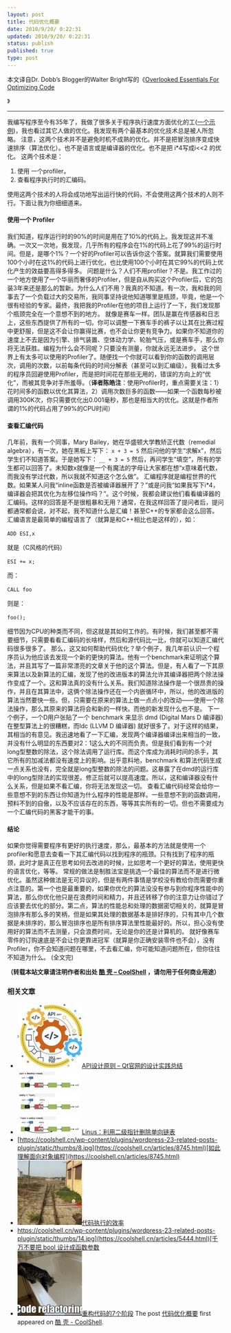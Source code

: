 ```yaml
---
layout: post
title: 代码优化概要
date: 2010/9/20/ 0:22:31
updated: 2010/9/20/ 0:22:31
status: publish
published: true
type: post
---
```


本文译自Dr. Dobb’s Blogger的Walter Bright写的《[Overlooked Essentials For Optimizing Code](http://www.drdobbs.com/blog/archives/2010/09/overlooked_esse.html)


》




---


我编写程序至今有35年了，我做了很多关于程序执行速度方面优化的工([一个示例](http://biolpc22.york.ac.uk/wx/wxhatch/wxMSW_Compiler_choice.html))，我也看过其它人做的优化。我发现有两个最基本的优化技术总是被人所忽略。 注意，这两个技术并不是避免时机不成熟的优化。并不是把冒泡排序变成快速排序（算法优化）。也不是语言或是编译器的优化。也不是把 i\*4写成i<<2 的优化。 这两个技术是：


1. 使用 一个profiler。
2. 查看程序执行时的汇编码。


使用这两个技术的人将会成功地写出运行快的代码，不会使用这两个技术的人则不行。下面让我为你细细道来。


#### 使用一个 Profiler


我们知道，程序运行时的90%的时间是用在了10%的代码上。我发现这并不准确。一次又一次地，我发现，几乎所有的程序会在1%的代码上花了99%的运行时间。但是，是哪个1%？一个好的Profiler可以告诉你这个答案。就算我们需要使用100个小时在这1%的代码上进行优化，也比使用100个小时在其它99%的代码上优化产生的效益要高得多得多。 问题是什么？人们不用profiler？不是。我工作过的一个地方使用了一个华丽而奢侈的Profiler，但是自从购买这个Profiler后，它的包装3年来还是那么的暂新。为什么人们不用？我真的不知道。有一次，我和我的同事去了一个负载过大的交易所，我同事坚持说他知道哪里是瓶颈，毕竟，他是一个很有经验的专家。最终，我把我的Profiler在他的项目上运行了一下，我们发现那个瓶颈完全在一个意想不到的地方。 就像是赛车一样。团队是赢在传感器和日志上，这些东西提供了所有的一切。你可以调整一下赛车手的裤子以让其在比赛过程中更舒服，但是这不会让你赢得比赛，也不会让你更有竞争力。如果你不知道你的速度上不去是因为引擎、排气装置、空体动力学、轮胎气压，或是赛车手，那么你将无法获胜。编程为什么会不同呢？只要没有测量，你就永远无法进步。 这个世界上有太多可以使用的Profiler了。随便找一个你就可以看到你的函数的调用层次，调用的次数，以前每条代码的时间分解表（甚至可以到汇编级）。我看过太多的程序员回避使用Profiler，而是把时间花在那些无用的，错误的方向上的“优化”，而被其竞争对手所羞辱。（**译者陈皓注**：使用Profiler时，重点需要关注：1）花时间多的函数以优化其算法，2）调用次数巨多的函数——如果一个函数每秒被调用300K次，你只需要优化出0.001毫秒，那也是相当大的优化。这就是作者所谓的1%的代码占用了99%的CPU时间）


#### 查看汇编代码


几年前，我有一个同事，Mary Bailey，她在华盛顿大学教矫正代数（remedial algebra），有一次，她在黑板上写下： `x + 3 = 5` 然后问他的学生“求解x”，然后学生们不知道答案。于是她写下： `__ + 3 = 5` 然后，再问学生“填空”，所有的学生都可以回答了。未知数x就像是一个有魔法的字母让大家都在想“x意味着代数，而我没有学过代数，所以我就不知道这个怎么做”。 汇编程序就是编程世界的代数。如果某人问我“inline函数是否被编译器展开了？”或是问我“如果我写下i\*4，编译器会把其优化为左移位操作吗？”。这个时候，我都会建议他们看看编译器的汇编码。这样的回答是不是很粗暴和无用？通常，在我这样回答了提问者后，提问都通常都会说，对不起，我不知道什么是汇编！甚至C++的专家都会这么回答。 汇编语言是最简单的编程语言了（就算是和C++相比也是这样的），如：


`ADD ESI,x`


就是（C风格的代码）


`ESI += x;`


而：


`CALL foo`


则是：


`foo();`


细节因为CPU的种类而不同，但这就是其如何工作的。有时候，我们甚至都不需要细节，只需要看看汇编码的长啥样，然后和源代码比一比，你就可以知道汇编代码很多很多了。 那么，这又如何帮助代码优化？举个例子，我几年前认识一个程序员认为他应该去发现一个新的更快的算法。他有一个benchmark来证明这个算法，并且其写了一篇非常漂亮的文章关于他的这个算法。但是，有人看了一下其原来算法以及新算法的汇编，发现了他的改进版本的算法允许其编译器把两个除法操作变成了一个。这和算法真的没有什么关系。我们知道除法操作是一个很昂贵的操作，并且在其算法中，这俩个除法操作还在一个内嵌循环中，所以，他的改进版的算法当然要快一些。但，只需要在原来的算法上做一点点小的改动——使用一个除法操作，那么其原来的算法将会和新的一样快。而他的新发现什么也不是。 下一个例子，一个D用户张贴了一个 benchmark 来显示 dmd (Digital Mars D 编译器)在整型算法上的很糟糕，而ldc (LLVM D 编译器) 就好很多了。对于这样的结果，其相当的有意见。我迅速地看了一下汇编，发现两个编译器编译出来相当的一致，并没有什么明显的东西要对2：1这么大的不同而负责。但是我们看到有一个对long型整数的除法，这个除法调用了运行库。而这个库成为消耗时间的杀手，其它所有的加减法都没有速度上的影响。出乎意料地，benchmark 和算法代码生成一点关系也没有，完全就是long型整数的除法的问题。这暴露了在dmd的运行库中的long型除法的实现很差。修正后就可以提高速度。所以，这和编译器没有什么关系，但是如果不看汇编，你将无法发现这一切。 查看汇编代码经常会给你一些意想不到的东西让你知道为什么程序的性能是那样。一些意想不到的函数调用，预料不到的自傲，以及不应该存在的东西，等等其实所有的一切。但也不需要成为一个汇编代码的黑客才能干的事。


#### 结论


如果你觉得需要程序有更好的执行速度，那么，最基本的方法就是使用一个profiler和愿意去查看一下其汇编代码以找到程序的瓶颈。只有找到了程序的瓶颈，此时才是真正在思考如何去改进的时候，比如思考一个更好的算法，使用更快的语言优化，等等。 常规的做法是制胜法宝是挑选一个最佳的算法而不是进行微优化。虽然这种做法是无可异议的，但是有两件事情是学校没有教给你而需要你重点注意的。第一个也是最重要的，如果你优化的算法没没有参与到你程序性能中的算法，那么你优化他只是在浪费时间和精力，并且还转移了你的注意力让你错过了应该要去优化的部分。第二点，算法的性能总和处理的数据密切相关的，就算是冒泡排序有那么多的笑柄，但是如果其处理的数据基本是排好序的，只有其中几个数据是未排序的，那么冒泡排序也是所有排序算法里性能最好的。所以，担心没有使用好的算法而不去测量，只会浪费时间，无论是你的还是计算机的。 就好像赛车零件的订购速底是不会让你更靠进冠军（就算是你正确安装零件也不会），没有Profiler，你不会知道问题在哪里，不去看汇编，你可能知道问题所在，但你往往不知道为什么。 (全文完)



**（转载本站文章请注明作者和出处 [酷 壳 – CoolShell](https://coolshell.cn/) ，请勿用于任何商业用途）**



### 相关文章

* [![API设计原则 – Qt官网的设计实践总结](../wp-content/uploads/2017/07/api-design-300x278-2-150x150.jpg)](https://coolshell.cn/articles/18024.html)[API设计原则 – Qt官网的设计实践总结](https://coolshell.cn/articles/18024.html)
* [![Linus：利用二级指针删除单向链表](../wp-content/uploads/2013/02/linus_pointer_to_pointer-150x150.jpg)](https://coolshell.cn/articles/8990.html)[Linus：利用二级指针删除单向链表](https://coolshell.cn/articles/8990.html)
* [https://coolshell.cn/wp-content/plugins/wordpress-23-related-posts-plugin/static/thumbs/8.jpg](https://coolshell.cn/articles/8745.html)[如此理解面向对象编程](https://coolshell.cn/articles/8745.html)
* [![代码执行的效率](../wp-content/uploads/2012/07/muxnt-150x150.jpg)](https://coolshell.cn/articles/7886.html)[代码执行的效率](https://coolshell.cn/articles/7886.html)
* [https://coolshell.cn/wp-content/plugins/wordpress-23-related-posts-plugin/static/thumbs/14.jpg](https://coolshell.cn/articles/5444.html)[千万不要把 bool 设计成函数参数](https://coolshell.cn/articles/5444.html)
* [![重构代码的7个阶段](../wp-content/uploads/2011/08/538efefbjw1dt8f6ua5rpg-150x150.gif)](https://coolshell.cn/articles/5201.html)[重构代码的7个阶段](https://coolshell.cn/articles/5201.html)
The post [代码优化概要](https://coolshell.cn/articles/2967.html) first appeared on [酷 壳 - CoolShell](https://coolshell.cn).